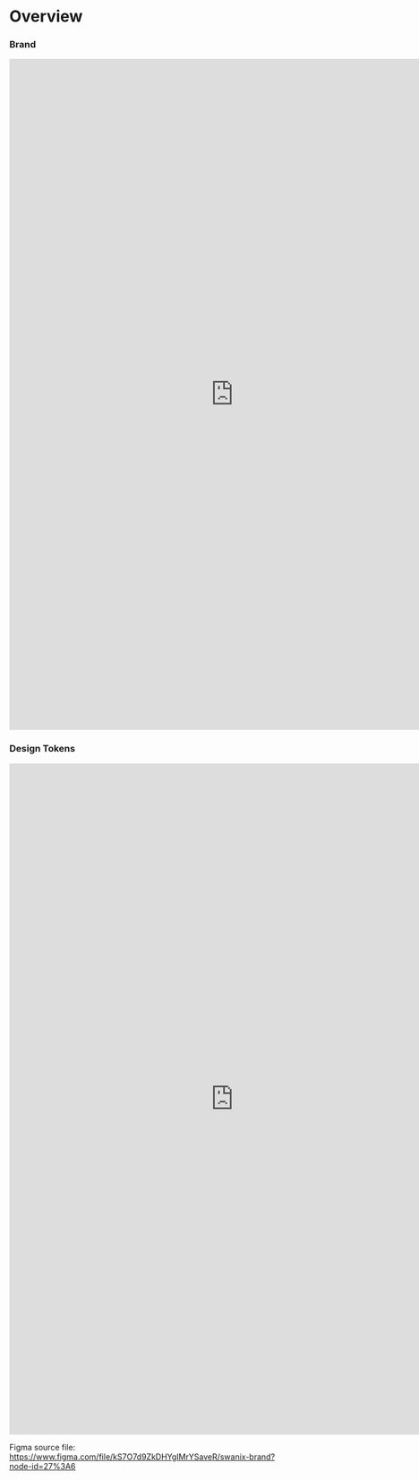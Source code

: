 # Overview

### Brand

<iframe style="border: none;" width="800" height="1200" src="https://www.figma.com/embed?embed_host=share&url=https%3A%2F%2Fwww.figma.com%2Ffile%2FkS7O7d9ZkDHYgIMrYSaveR%2F00-Swanix-Brand%3Fnode-id%3D39%253A311" allowfullscreen></iframe>

### Design Tokens
 
<iframe style="border: none;" width="800" height="1200" src="https://www.figma.com/embed?embed_host=share&url=https%3A%2F%2Fwww.figma.com%2Ffile%2FkS7O7d9ZkDHYgIMrYSaveR%2F00-Swanix-Brand%3Fnode-id%3D27%253A7" allowfullscreen></iframe>


Figma source file:
https://www.figma.com/file/kS7O7d9ZkDHYgIMrYSaveR/swanix-brand?node-id=27%3A6